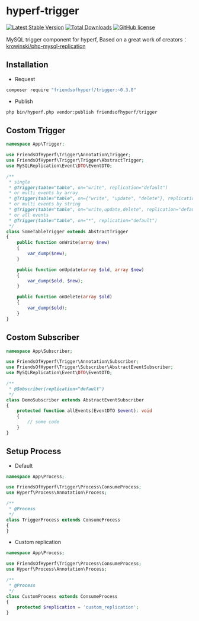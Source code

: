 # hyperf-trigger

[![Latest Stable Version](https://poser.pugx.org/friendsofhyperf/trigger/version.png)](https://packagist.org/packages/friendsofhyperf/trigger)
[![Total Downloads](https://poser.pugx.org/friendsofhyperf/trigger/d/total.png)](https://packagist.org/packages/friendsofhyperf/trigger)
[![GitHub license](https://img.shields.io/github/license/friendsofhyperf/trigger)](https://github.com/friendsofhyperf/trigger)

MySQL trigger component for hyperf, Based on a great work of creators：[krowinski/php-mysql-replication](https://github.com/krowinski/php-mysql-replication)

## Installation

- Request

```bash
composer require "friendsofhyperf/trigger:~0.3.0"
```

- Publish

```bash
php bin/hyperf.php vendor:publish friendsofhyperf/trigger
```

## Costom Trigger

```php
namespace App\Trigger;

use FriendsOfHyperf\Trigger\Annotation\Trigger;
use FriendsOfHyperf\Trigger\Trigger\AbstractTrigger;
use MySQLReplication\Event\DTO\EventDTO;

/**
 * single
 * @Trigger(table="table", on="write", replication="default")
 * or multi events by array
 * @Trigger(table="table", on={"write", "update", "delete"}, replication="default")
 * or multi events by string
 * @Trigger(table="table", on="write,update,delete", replication="default")
 * or all events
 * @Trigger(table="table", on="*", replication="default")
 */
class SomeTableTrigger extends AbstractTrigger
{
    public function onWrite(array $new)
    {
        var_dump($new);
    }

    public function onUpdate(array $old, array $new)
    {
        var_dump($old, $new);
    }

    public function onDelete(array $old)
    {
        var_dump($old);
    }
}
```

## Costom Subscriber

```php
namespace App\Subscriber;

use FriendsOfHyperf\Trigger\Annotation\Subscriber;
use FriendsOfHyperf\Trigger\Subscriber\AbstractEventSubscriber;
use MySQLReplication\Event\DTO\EventDTO;

/**
 * @Subscriber(replication="default")
 */
class DemoSubscriber extends AbstractEventSubscriber
{
    protected function allEvents(EventDTO $event): void
    {
        // some code
    }
}
```

## Setup Process

- Default

```php
namespace App\Process;

use FriendsOfHyperf\Trigger\Process\ConsumeProcess;
use Hyperf\Process\Annotation\Process;

/**
 * @Process
 */
class TriggerProcess extends ConsumeProcess
{
}
```

- Custom replication

```php
namespace App\Process;

use FriendsOfHyperf\Trigger\Process\ConsumeProcess;
use Hyperf\Process\Annotation\Process;

/**
 * @Process
 */
class CustomProcess extends ConsumeProcess
{
    protected $replication = 'custom_replication';
}
